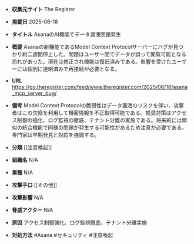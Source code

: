 - **収集元サイト**
The Register

- **掲載日**
2025-06-18

- **タイトル**
AsanaのAI機能でデータ漏洩問題発生

- **概要**
Asanaの新機能であるModel Context Protocolサーバーにバグが見つかり約二週間停止した。問題はユーザー間でデータが誤って閲覧可能となる恐れがあった。現在は修正され機能は復旧済みである。影響を受けたユーザーには個別に連絡済みで再接続が必要となる。

- **URL**
https://go.theregister.com/feed/www.theregister.com/2025/06/18/asana_mcp_server_bug/

- **備考**
Model Context Protocolの脆弱性はデータ漏洩のリスクを伴い、攻撃者はこの欠陥を利用して機密情報を不正取得可能である。推奨対策はアクセス制御の強化、ログ監視の徹底、テナント分離の実施である。将来的には類似の統合機能で同様の問題が発生する可能性があるため注意が必要である。専門家は早期発見と対応を強調する。

- **分類**
[[注意喚起]]

- **組織名**
N/A

- **業種**
N/A

- **攻撃手口**
[[その他]]

- **攻撃影響**
N/A

- **脅威アクター**
N/A

- **原因**
アクセス制御強化、ログ監視徹底、テナント分離実施

- **対処方法**
#Asana #セキュリティ #注意喚起

